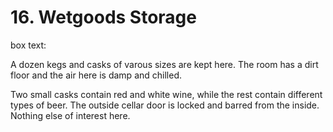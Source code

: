 # 16. Wetgoods Storage

box text:

A dozen kegs and casks of varous sizes are kept here.  The room has
a dirt floor and the air here is damp and chilled.


Two small casks contain red and white wine, while the rest contain
different types of beer.  The outside cellar door is
locked and barred from the inside.  Nothing else of interest here.

